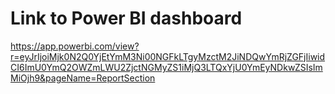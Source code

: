 # Link to Power BI dashboard

https://app.powerbi.com/view?r=eyJrIjoiMjk0N2Q0YjEtYmM3Ni00NGFkLTgyMzctM2JiNDQwYmRjZGFjIiwidCI6ImU0YmQ2OWZmLWU2ZjctNGMyZS1iMjQ3LTQxYjU0YmEyNDkwZSIsImMiOjh9&pageName=ReportSection
